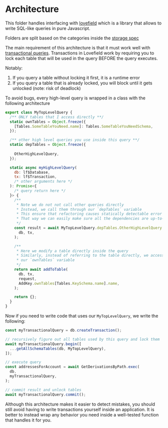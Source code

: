# Architecture

This folder handles interfacing with [lovefield](https://github.com/google/lovefield) which is a library that allows to write SQL-like queries in pure Javascript.

Folders are split based on the categories inside the [storage spec](../../../../../../docs/specs/code/STORAGE.md)

The main requirement of this architecture is that it must work well with [transactional queries](https://en.wikipedia.org/wiki/Database_transaction). Transactions in Lovefield work by requiring you to lock each table that will be used in the query BEFORE the query executes.

Notably:

1) If you query a table without locking it first, it is a runtime error
2) If you query a table that is already locked, you will block until it gets unlocked (note: risk of deadlock)

To avoid bugs, every high-level query is wrapped in a class with the following architecture

```js
export class MyTopLevelQuery {
  /** ONLY tables that I access directly **/
  static ownTables = Object.freeze({
    [Tables.SomeTableYouNeed.name]: Tables.SomeTableYouNeedSchema,
  });

  /** other high level queries you use inside this query **/
  static depTables = Object.freeze({
    
    OtherHighLevelQuery,
  });

  static async myHighLevelQuery(
    db: lf$Database,
    tx: lf$Transaction,
    /* other arguments here */
  ): Promise<{
    /* query return here */
  }> {
    /**
     * Note we do not not call other queries directly
     * Instead, we call them through our `depTables` variable
     * This ensure that refactoring causes statically detectable error
     * That way we can easily make sure all the dependencies are up-to-date
     */
    const result = await MyTopLevelQuery.depTables.OtherHighLevelQuery.exec(
      db, tx,
    );

    /**
     * Here we modify a table directly inside the query
     * Similarly, instead of referring to the table directly, we access it through
     * our `ownTables` variable
     */
    return await addToTable(
      db, tx,
      request,
      AddKey.ownTables[Tables.KeySchema.name].name,
    );

    return {};
  }
}
```

Now if you need to write code that uses our `MyTopLevelQuery`, we write the following:

```js
const myTransactionalQuery = db.createTransaction();

// recursively figure out all tables used by this query and lock them
await myTransactionalQuery.begin([
  ...getAllSchemaTables(db, MyTopLevelQuery),
]);

// execute query
const addressesForAccount = await GetDerivationsByPath.exec(
  db,
  myTransactionalQuery,
);

// commit result and unlock tables
await myTransactionalQuery.commit();
```

Although this architecture makes it easier to detect mistakes, you should still avoid having to write transactions yourself inside an application. It is better to instead wrap any behavior you need inside a well-tested function that handles it for you.
